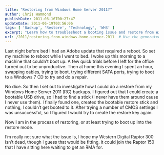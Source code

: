 ```yaml
---
title: "Restoring from Windows Home Server 2011?"
author: Chris Hammond
publishDate: 2011-06-16T00:27:47
updateDate: 2011-06-19T03:56:06
tags: [ 'Backup', 'Restore', 'Technology', 'WHS' ]
excerpt: "Learn how to troubleshoot a booting issue and restore from Windows Home Server 2011 backups in this informative blog post."
url: /2011/restoring-from-windows-home-server-2011  # Use the generated URL with year
---
```

<p>Last night before bed I had an Adobe update that required a reboot. So set my machine to reboot while I went to bed. I woke up this morning to a machine that couldn’t boot up. A few quick trials before I left for the office turned out to be unproductive. Then at home this evening I spent an hour, swapping cables, trying to boot, trying different SATA ports, trying to boot to a Windows 7 CD to try and do a repair.</p> <p>No dice. So then I set out to investigate how I could do a restore from my Windows Home Server 2011 (RC) backups. I figured out that I could create a bootable USB drive, so I had to find a stick (I never have them around cause I never use them). I finally found one, created the bootable restore stick and nothing, I couldn’t get booted to it. After trying a number of CMOS settings I was unsuccessful, so I figured I would try to create the restore key again.</p> <p>Now I am in the process of restoring, or at least trying to boot up into the restore mode.</p> <p>I’m really not sure what the issue is, I hope my Western Digital Raptor 300 isn’t dead, though I guess that would be fitting, it could join the Raptor 150 that I have sitting here waiting to get an RMA for.</p>

